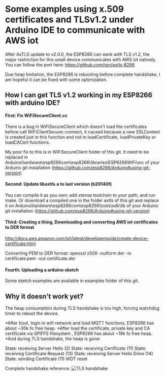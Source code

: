 # Some examples using x.509 certificates and TLSv1.2 under Arduino IDE to communicate with AWS iot

After AxTLS update to v2.0.0, the ESP8266 can work with TLS v1.2, the major restriction for this small device communicates with AWS iot natively. You can follow the port here: https://github.com/igrr/axtls-8266

Due heap limitation, the ESP8266 is rebooting before complete handshake, I am hopeful it can be fixed with some optimization.

## How I can get TLS v1.2 working in my ESP8266 with arduino IDE?

#### First: Fix WiFiSecureClient.cc
There is a bug in WiFiSecureClient which doesn't load the certificates before call WiFiClientSecure::connect, it caused because a new SSLContext is created just in this function and not in loadCertificate, loadPrivateKey or loadCACert functions.

My poor fix to this is in WiFiSecureClient folder of this git.
It need to be replaced in Arduino\hardware\esp8266com\esp8266\libraries\ESP8266WiFi\src
of your Arduino git installation (https://github.com/esp8266/Arduino#using-git-version)

#### Second: Update libaxtls.a to last version (b20140f)
You can compile it as you own: add xtensa toolchain to your path, and run make.
Or download a compiled one in the folder axtls of this git and replace it on Arduino\hardware\esp8266com\esp8266\tools\sdk\lib of your Arduino git installation (https://github.com/esp8266/Arduino#using-git-version)


#### Third: Creating a thing, Downloading and converting AWS iot certificates to DER format
http://docs.aws.amazon.com/iot/latest/developerguide/create-device-certificate.html

Converting PEM to DER format:
openssl x509 -outform der -in certificate.pem -out certificate.der 


#### Fourth: Uploading a arduino sketch
Some sketch examples are available in examples folder of this git.


## Why it doesn't work yet?
The heap consumption during TLS handshake is too high, forcing watchdog timer to reboot the device. 

*After boot, login in wifi network and load MQTT functions, ESP8266 has about ~30k fo free heap.
*After load the certificate, private key and CA certificate via SPIFFS filesystem , ESP8266 has about ~19k fo free heap.
*And during TLS handshake, the heap is gone:

State: receiving Server Hello (2)
State: receiving Certificate (11)
State: receiving Certificate Request (13)
State: receiving Server Hello Done (14)
State: sending Certificate (11)
WDT reset

Complete handshake reference:
![TLS handshake](https://zoompf.com/wp-content/uploads/2014/10/handshake.png "TLS handshake")


